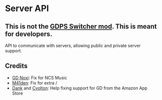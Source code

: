 # Server API
## This is not the [GDPS Switcher mod](mod:km7dev.gdps-switcher). This is meant for developers.
API to communicate with servers, allowing public and private server support.

## Credits
- [GD Noxi](https://www.youtube.com/channel/UCdZjMv0DCgkFQz_lklsYYJw): Fix for NCS Music
- [M41den](https://github.com/m41denx): Fix for extra /
- [Dank](https://github.com/dankmeme01) and [Cvolton](https://github.com/cvolton): Help fixing support for GD from the Amazon App Store